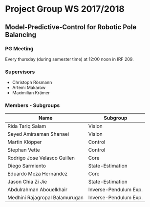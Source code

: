 # Project Group WS 2017/2018

## Model-Predictive-Control for Robotic Pole Balancing

### PG Meeting

Every thursday (during semester time) at 12:00 noon in IRF 209.

### Supervisors

- Christoph Rösmann
- Artemi Makarow
- Maximilian Krämer

### Members - Subgroups

| **Name**                       | **Subgroup**          |
|--------------------------------|-----------------------|
| Rida Tariq Salam               | Vision                |
| Seyed Amirsaman Shanaei        | Vision                |
| Martin Klöpper                 | Control               |
| Stephan Vette                  | Control               |
| Rodrigo Jose Velasco Guillen   | Core                  |
| Diego Sarmiento                | State-Estimation      |
| Eduardo Meza Hernandez         | Core                  |
| Jason Chia Zi Jie              | State-Estimation      |
| Abdulrahman Abouelkhair        | Inverse-Pendulum Exp. |
| Medhini Rajagropal Balamurugan | Inverse-Pendulum Exp. |

